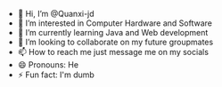 - 👋 Hi, I’m @Quanxi-jd
- 👀 I’m interested in Computer Hardware and Software
- 🌱 I’m currently learning Java and Web development
- 💞️ I’m looking to collaborate on my future groupmates
- 📫 How to reach me just message me on my socials
- 😄 Pronouns: He
- ⚡ Fun fact: I'm dumb

<!---
Quanxi-jd/Quanxi-jd is a ✨ special ✨ repository because its `README.md` (this file) appears on your GitHub profile.
You can click the Preview link to take a look at your changes.
--->
